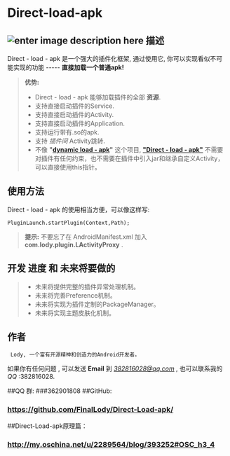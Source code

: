 Direct-load-apk
===================
![enter image description here](http://www.xiaoxiongbizhi.com/wallpapers/1152_864_85/u/x/uxcccgx3r.jpg)
描述
-------------

Direct - load - apk 是一个强大的插件化框架, 通过使用它, 你可以实现看似不可能实现的功能 ----- **直接加载一个普通apk!** 

> **优势:** 
> - Direct - load - apk 能够加载插件的全部 **资源**. 
> - 支持直接启动插件的Service.
> - 支持直接启动插件的Activity.
> - 支持直接启动插件的Application.
> - 支持运行带有.so的apk.
> - 支持 *插件间* Activity跳转. 
> - 不像 **"[dynamic load - apk](https://github.com/singwhatiwanna/dynamic-load-apk)"** 这个项目, [**"Direct - load - apk"**](https://github.com/FinalLody/Direct-Load-apk/) 不需要对插件有任何约束，也不需要在插件中引入jar和继承自定义Activity，可以直接使用this指针。


使用方法
---------------

Direct - load - apk 的使用相当方便，可以像这样写:

    PluginLaunch.startPlugin(Context,Path);

> **提示:** 不要忘了在 AndroidManifest.xml 加入 **com.lody.plugin.LActivityProxy** .

开发 **进度** 和 **未来将要做的**
----------------------------------------------
> - 未来将提供完整的插件异常处理机制。
> - 未来将完善Preference机制。
> - 未来将实现为插件定制的PackageManager。
> - 未来将实现主题皮肤化机制。

**作者**
-------------
     Lody, 一个富有开源精神和创造力的Android开发者。
如果你有任何问题 , 可以发送 **Email** 到 *382816028@qq.com* , 也可以联系我的 *QQ* :382816028.

##QQ 群:
###362901808
##GitHub:
### https://github.com/FinalLody/Direct-Load-apk/
##Direct-Load-apk原理篇：
### http://my.oschina.net/u/2289564/blog/393252#OSC_h3_4
